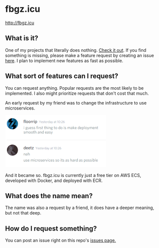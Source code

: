 # fbgz.icu
http://fbgz.icu

## What is it?
One of my projects that literally does nothing. [Check it out](http://fbgz.icu). If you find something is missing, please make a feature request by creating an issue [here](https://github.com/jamesnicolas/fbgz.icu/issues). I plan to implement new features as fast as possible.

## What sort of features can I request?
You can request anything. Popular requests are the most likely to be implemented. I also might prioritize requests that don't cost that much.

An early request by my friend was to change the infrastructure to use microservices.

![pic of a guy asking for a feature request](featreq2.png)

And it became so. fbgz.icu is currently just a free tier on AWS ECS, developed with Docker, and deployed with ECR.

## What does the name mean?
The name was also a request by a friend, it does have a deeper meaning, but not that deep.

## How do I request something?
You can post an issue right on this repo's [issues page.](https://github.com/jamesnicolas/fbgz.icu/issues)

